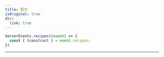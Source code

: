 ```yaml
---
title: 配方
isOriginal: true
dir:
  link: true
---
```


```js
ServerEvents.recipes((event) => {
  const { tconstruct } = event.recipes;
})
```

---

<Catalog hideHeading/>
